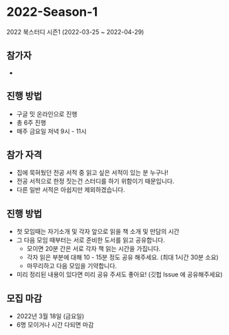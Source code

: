 # 2022-Season-1
2022 북스터디 시즌1 (2022-03-25 ~ 2022-04-29)

## 참가자
* 

## 진행 방법
* 구글 밋 온라인으로 진행
* 총 6주 진행 
* 매주 금요일 저녁 9시 - 11시


## 참가 자격
* 집에 묵혀뒀던 전공 서적 중 읽고 싶은 서적이 있는 분 누구나!
* 전공 서적으로 한정 짓는건 스터디를 하기 위함이기 때문입니다.
* 다른 일반 서적은 아쉽지만 제외하겠습니다.

## 진행 방법
* 첫 모임때는 자기소개 및 각자 앞으로 읽을 책 소개 및 만담의 시간
* 그 다음 모임 때부터는 서로 준비한 도서를 읽고 공유합니다.
  * 모이면 20분 간은 서로 각자 책 읽는 시간을 가집니다.
  * 각자 읽은 부분에 대해 10 - 15분 정도 공유 해주세요. (최대 1시간 30분 소요)
  * 마무리하고 다음 모임을 기약합니다.
* 미리 정리된 내용이 있다면 미리 공유 주셔도 좋아요! (깃헙 Issue 에 공유해주세요)

## 모집 마감
- 2022년 3월 18일 (금요일)
- 6명 모이거나 시간 다되면 마감
